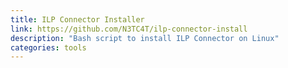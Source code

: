 ```yaml
---
title: ILP Connector Installer
link: https://github.com/N3TC4T/ilp-connector-install
description: "Bash script to install ILP Connector on Linux"
categories: tools
---
```

